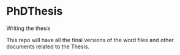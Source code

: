 # PhDThesis
Writing the thesis

This repo will have all the final versions of the word files and other documents related to the Thesis.

